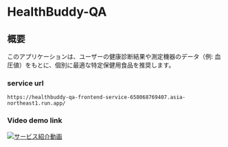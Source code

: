 # HealthBuddy-QA

## 概要

このアプリケーションは、ユーザーの健康診断結果や測定機器のデータ（例: 血圧値）をもとに、個別に最適な特定保健用食品を推奨します。

### service url
```
https://healthbuddy-qa-frontend-service-658068769407.asia-northeast1.run.app/
```

### Video demo link
[![サービス紹介動画](https://github.com/user-attachments/assets/2c816ee8-7789-408e-bc69-a5eeeed448f3)](https://youtu.be/y0cxFgFTzU4)
